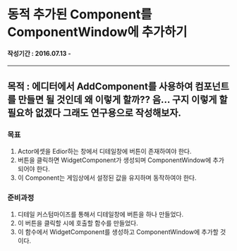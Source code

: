 # 동적 추가된 Component를 ComponentWindow에 추가하기
#### 작성기간 : 2016.07.13 - 
---
## 목적 : 에디터에서 AddComponent를 사용하여 컴포넌트를 만들면 될 것인데 왜 이렇게 할까?? 음... 구지 이렇게 할 필요하 없겠다 그래도 연구용으로 작성해보자.

### 목표
1. Actor에셋을 Edior하는 창에서 디테일창에 버튼이 존재하여야 한다.
2. 버튼을 클릭하면 WidgetComponent가 생성되며 ComponentWindow에 추가되어야 한다.
3. 이 Component는 게임상에서 설정된 값을 유지하며 동작하여야 한다.

### 준비과정
1. 디테일 커스텀마이즈를 통해서 디테일창에 버튼을 하나 만들었다.
2. 이 버튼을 클릭할 시에 호출할 함수를 만들었다.
3. 이 함수에서 WidgetComponent를 생성하고 ComponentWindow에 추가할 것이다.

### 
